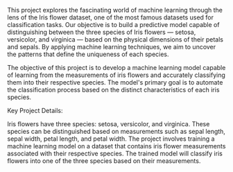 This project explores the fascinating world of machine learning through the lens of the Iris flower dataset, one of the most famous datasets used for classification tasks. Our objective is to build a predictive model capable of distinguishing between the three species of Iris flowers — setosa, versicolor, and virginica — based on the physical dimensions of their petals and sepals. By applying machine learning techniques, we aim to uncover the patterns that define the uniqueness of each species.


The objective of this project is to develop a machine learning model capable of learning from the measurements of iris flowers and accurately classifying them into their respective species. The model's primary goal is to automate the classification process based on the distinct characteristics of each iris species.

Key Project Details:

Iris flowers have three species: setosa, versicolor, and virginica.
These species can be distinguished based on measurements such as sepal length, sepal width, petal length, and petal width.
The project involves training a machine learning model on a dataset that contains iris flower measurements associated with their respective species.
The trained model will classify iris flowers into one of the three species based on their measurements.
